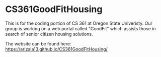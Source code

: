 # CS361GoodFitHousing
This is for the coding portion of CS 361 at Oregon State Univeristy. Our group is working on a web portal called "GoodFit" which assists those in search of senior citizen housing solutions. 

The website can be found here: https://arizala13.github.io/CS361GoodFitHousing/
